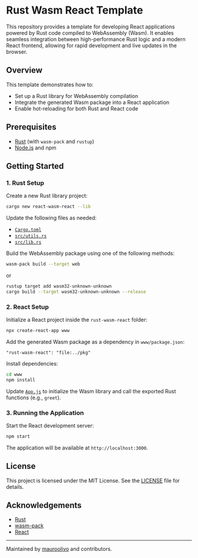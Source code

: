 # Rust Wasm React Template

This repository provides a template for developing React applications powered by Rust code compiled to WebAssembly (Wasm). It enables seamless integration between high-performance Rust logic and a modern React frontend, allowing for rapid development and live updates in the browser.

## Overview

This template demonstrates how to:
- Set up a Rust library for WebAssembly compilation
- Integrate the generated Wasm package into a React application
- Enable hot-reloading for both Rust and React code

## Prerequisites

- [Rust](https://www.rust-lang.org/tools/install) (with `wasm-pack` and `rustup`)
- [Node.js](https://nodejs.org/) and npm

## Getting Started

### 1. Rust Setup

Create a new Rust library project:

```sh
cargo new react-wasm-react --lib
```

Update the following files as needed:
- [`Cargo.toml`](https://github.com/mauroolivo/rust-wasm-react/blob/main/Cargo.toml)
- [`src/utils.rs`](https://github.com/mauroolivo/rust-wasm-react/blob/main/src/utils.rs)
- [`src/lib.rs`](https://github.com/mauroolivo/rust-wasm-react/blob/main/src/lib.rs)

Build the WebAssembly package using one of the following methods:

```sh
wasm-pack build --target web
```

or

```sh
rustup target add wasm32-unknown-unknown
cargo build --target wasm32-unknown-unknown --release
```

### 2. React Setup

Initialize a React project inside the `rust-wasm-react` folder:

```sh
npx create-react-app www
```

Add the generated Wasm package as a dependency in `www/package.json`:

```
"rust-wasm-react": "file:../pkg"
```

Install dependencies:

```sh
cd www
npm install
```

Update [`App.js`](https://github.com/mauroolivo/rust-wasm-react/blob/main/www/src/App.js) to initialize the Wasm library and call the exported Rust functions (e.g., `greet`).

### 3. Running the Application

Start the React development server:

```sh
npm start
```

The application will be available at `http://localhost:3000`.

## License

This project is licensed under the MIT License. See the [LICENSE](LICENSE) file for details.

## Acknowledgements

- [Rust](https://www.rust-lang.org/)
- [wasm-pack](https://rustwasm.github.io/wasm-pack/)
- [React](https://react.dev/)

---

Maintained by [mauroolivo](https://github.com/mauroolivo) and contributors.
